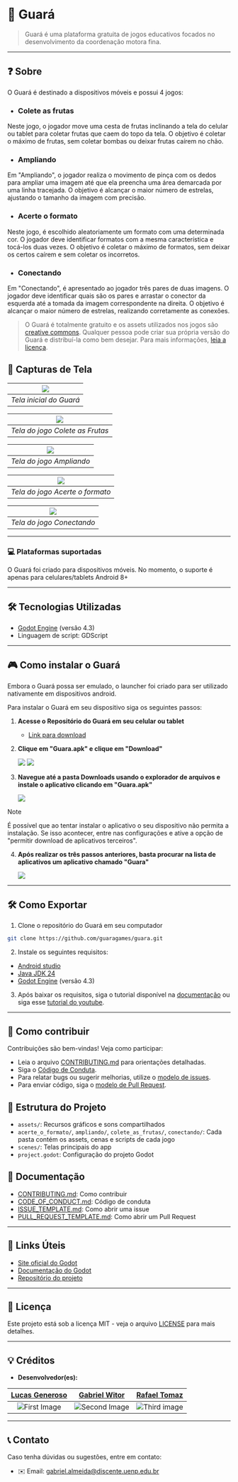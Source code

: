 # 📌 Guará

> Guará é uma plataforma gratuita de jogos educativos focados no desenvolvimento da coordenação motora fina.
---
## ❓ Sobre

O Guará é destinado a dispositivos móveis e possui 4 jogos:
* ### Colete as frutas 
Neste jogo, o jogador move uma cesta de frutas inclinando a tela do celular ou tablet para coletar frutas que caem do topo da tela. O objetivo é coletar o máximo de frutas, sem coletar bombas ou deixar frutas caírem no chão.

* ### Ampliando
Em "Ampliando", o jogador realiza o movimento de pinça com os dedos para ampliar uma imagem até que ela preencha uma área demarcada por uma linha tracejada. O objetivo é alcançar o maior número de estrelas, ajustando o tamanho da imagem com precisão.
* ### Acerte o formato
Neste jogo, é escolhido aleatoriamente um formato com uma determinada cor. O jogador deve identificar formatos com a mesma característica e tocá-los duas vezes. O objetivo é coletar o máximo de formatos, sem deixar os certos caírem e sem coletar os incorretos.
* ### Conectando
Em "Conectando", é apresentado ao jogador três pares de duas imagens. O jogador deve identificar quais são os pares e arrastar o conector da esquerda até a tomada da imagem correspondente na direita. O objetivo é alcançar o maior número de estrelas, realizando corretamente as conexões.

> O Guará é totalmente gratuito e os assets utilizados nos jogos são [creative commons](https://creativecommons.org/). Qualquer pessoa pode criar sua própria versão do Guará e distribuí-la como bem desejar. Para mais informações, [leia a licença](LICENSE). 


## 📸 Capturas de Tela

| ![](https://i.imgur.com/dfmNfan.png) | 
|:--:| 
| *Tela inicial do Guará* |

| ![](https://i.imgur.com/BA8BDup.png) | 
|:--:| 
| *Tela do jogo Colete as Frutas* |

| ![](https://i.imgur.com/WtqBBIk.png) | 
|:--:| 
| *Tela do jogo Ampliando* |

| ![](https://i.imgur.com/7V0uCNj.png) | 
|:--:| 
| *Tela do jogo Acerte o formato* |


| ![](https://i.imgur.com/Xy6rBNL.png) | 
|:--:| 
| *Tela do jogo Conectando* |

---

### 💻 Plataformas suportadas

O Guará foi criado para dispositivos móveis. No momento, o suporte é apenas para celulares/tablets Android 8+

---

## 🛠️ Tecnologias Utilizadas

- [Godot Engine](https://godotengine.org/download/archive/4.3-stable/) (versão 4.3)
- Linguagem de script: GDScript

---

## 🎮 Como instalar o Guará

Embora o Guará possa ser emulado, o launcher foi criado para ser utilizado nativamente em dispositivos android.

Para instalar o Guará em seu dispositivo siga os seguintes passos:

1. **Acesse o Repositório do Guará em seu celular ou tablet**

   - [Link para download](https://github.com/guaragames/guara-open/releases/tag/alpha)

2. **Clique em "Guara.apk" e clique em "Download"**

   ![](https://i.imgur.com/kOt6nEs.png) 
   ![](https://i.imgur.com/eVn3Ei3.png)

3. **Navegue até a pasta Downloads usando o explorador de arquivos e instale o aplicativo clicando em "Guara.apk"**

   ![](https://i.imgur.com/uQxRuq0.png)

> [!NOTE]
> É possível que ao tentar instalar o aplicativo o seu dispositivo não permita a instalação. Se isso acontecer, entre nas configurações e ative a opção de "permitir download de aplicativos terceiros". 
   
4. **Após realizar os três passos anteriores, basta procurar na lista de aplicativos um aplicativo chamado "Guara"**

   ![](https://i.imgur.com/EouDI5p.png)

---

## 🛠️ Como Exportar

1. Clone o repositório do Guará em seu computador

``` bash
git clone https://github.com/guaragames/guara.git
```

2. Instale os seguintes requisitos:

- [Android studio](https://developer.android.com/studio?hl=pt-br)
- [Java JDK 24](https://www.oracle.com/java/technologies/downloads/)
- [Godot Engine](https://godotengine.org/download/archive/4.3-stable/) (versão 4.3)

3. Após baixar os requisitos, siga o tutorial disponível na [documentação](https://docs.godotengine.org/pt-br/4.x/tutorials/export/exporting_for_android.html) ou siga esse [tutorial do youtube](https://www.youtube.com/watch?v=tvsMj4XJz4A).

---

## 🤝 Como contribuir

Contribuições são bem-vindas! Veja como participar:

- Leia o arquivo [CONTRIBUTING.md](../CONTRIBUTING.md) para orientações detalhadas.
- Siga o [Código de Conduta](../CODE_OF_CONDUCT.md).
- Para relatar bugs ou sugerir melhorias, utilize o [modelo de issues](ISSUE_TEMPLATE.md).
- Para enviar código, siga o [modelo de Pull Request](PULL_REQUEST_TEMPLATE.md).

## 📂 Estrutura do Projeto

- `assets/`: Recursos gráficos e sons compartilhados
- `acerte_o_formato/`, `ampliando/`, `colete_as_frutas/`, `conectando/`: Cada pasta contém os assets, cenas e scripts de cada jogo
- `scenes/`: Telas principais do app
- `project.godot`: Configuração do projeto Godot

## 📝 Documentação

- [CONTRIBUTING.md](../CONTRIBUTING.md): Como contribuir
- [CODE_OF_CONDUCT.md](../CODE_OF_CONDUCT.md): Código de conduta
- [ISSUE_TEMPLATE.md](ISSUE_TEMPLATE.md): Como abrir uma issue
- [PULL_REQUEST_TEMPLATE.md](PULL_REQUEST_TEMPLATE.md): Como abrir um Pull Request

---

## 🔗 Links Úteis

- [Site oficial do Godot](https://godotengine.org/)
- [Documentação do Godot](https://docs.godotengine.org/)
- [Repositório do projeto](https://github.com/guaragames/guara)

---

## 📜 Licença

Este projeto está sob a licença MIT - veja o arquivo [LICENSE](LICENSE) para mais detalhes.

---

## 💡 Créditos

- **Desenvolvedor(es):**

|[Lucas Generoso](https://github.com/olucasz)|[Gabriel Witor](https://github.com/gabrielwitor)|[Rafael Tomaz](https://github.com/RafaelTomazGraciano)
|:-:|:-:|:-:|
|![First Image](https://avatars.githubusercontent.com/u/96064859?v=4)|![Second Image](https://avatars.githubusercontent.com/u/88587905?v=4)|![Third image](https://avatars.githubusercontent.com/u/124164062?v=4)
---

## 📞 Contato

Caso tenha dúvidas ou sugestões, entre em contato:

- ✉️ Email: [gabriel.almeida@discente.uenp.edu.br](mailto\:gabriel.almeida@discente.uenp.edu.br)

